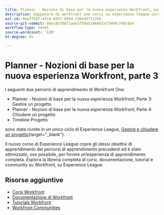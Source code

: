 ```yaml
---
title: Planner - Nozioni di base per la nuova esperienza Workfront, parte 3
description: mappatura di workfront one corsi su experience league corsi
exl-id: 0baff587-4fc0-4567-889d-236e43711765
source-git-commit: b0ac8b76071ade5f59b51060d2af3909c740c8b4
workflow-type: tm+mt
source-wordcount: '129'
ht-degree: 0%

---
```


# Planner - Nozioni di base per la nuova esperienza Workfront, parte 3

I seguenti due percorsi di apprendimento di Workfront One:

* Planner - Nozioni di base per la nuova esperienza Workfront, Parte 3: Gestire un progetto
* Planner - Nozioni di base per la nuova esperienza Workfront, Parte 4: Chiudere un progetto
* Timeline Progetto

sono state riunite in un unico ciclo di Experience League, [Gestire e chiudere un progetto](https://experienceleague.adobe.com/?recommended=Workfront-U-1-2022.2.planners){target="_blank"}.

Il nuovo corso di Experience League copre gli stessi obiettivi di apprendimento dei percorsi di apprendimento precedenti ed è stato ottimizzato, ove possibile, per fornire un’esperienza di apprendimento completa.  Esplora la libreria completa di corsi, documentazione, tutorial e community su Workfront, su Experience League.

## Risorse aggiuntive

* [Corsi Workfront](https://experienceleague.adobe.com/?lang=en&amp;Solution=Workfront#courses)
* [Documentazione di Workfront](https://experienceleague.adobe.com/docs/workfront.html)
* [Tutorials Workfront](https://experienceleague.adobe.com/docs/workfront-learn/tutorials-workfront/home.html)
* [Workfront Communities](https://experienceleaguecommunities.adobe.com/t5/workfront/ct-p/workfront)

